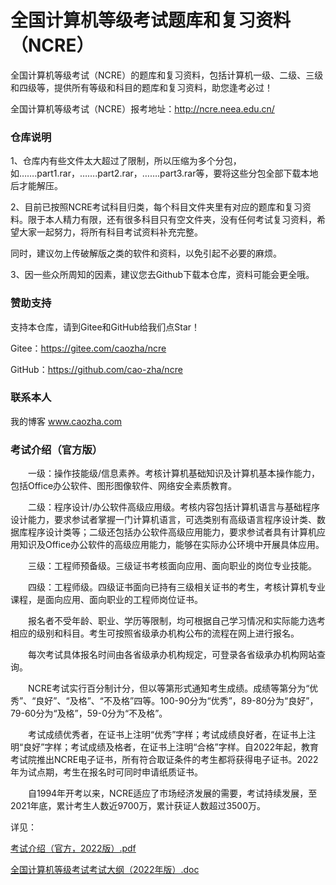 # 全国计算机等级考试题库和复习资料（NCRE）

全国计算机等级考试（NCRE）的题库和复习资料，包括计算机一级、二级、三级和四级等，提供所有等级和科目的题库和复习资料，助您逢考必过！

全国计算机等级考试（NCRE）报考地址：http://ncre.neea.edu.cn/



### 仓库说明

1、仓库内有些文件太大超过了限制，所以压缩为多个分包，如…….part1.rar，…….part2.rar，…….part3.rar等，要将这些分包全部下载本地后才能解压。

2、目前已按照NCRE考试科目归类，每个科目文件夹里有对应的题库和复习资料。限于本人精力有限，还有很多科目只有空文件夹，没有任何考试复习资料，希望大家一起努力，将所有科目考试资料补充完整。

同时，建议勿上传破解版之类的软件和资料，以免引起不必要的麻烦。

3、因一些众所周知的因素，建议您去Github下载本仓库，资料可能会更全哦。


### 赞助支持

支持本仓库，请到Gitee和GitHub给我们点Star！

Gitee：https://gitee.com/caozha/ncre

GitHub：https://github.com/cao-zha/ncre



### 联系本人

我的博客 www.caozha.com



### 考试介绍（官方版）


　　一级：操作技能级/信息素养。考核计算机基础知识及计算机基本操作能力，包括Office办公软件、图形图像软件、网络安全素质教育。


　　二级：程序设计/办公软件高级应用级。考核内容包括计算机语言与基础程序设计能力，要求参试者掌握一门计算机语言，可选类别有高级语言程序设计类、数据库程序设计类等；二级还包括办公软件高级应用能力，要求参试者具有计算机应用知识及Office办公软件的高级应用能力，能够在实际办公环境中开展具体应用。


　　三级：工程师预备级。三级证书考核面向应用、面向职业的岗位专业技能。


　　四级：工程师级。四级证书面向已持有三级相关证书的考生，考核计算机专业课程，是面向应用、面向职业的工程师岗位证书。


　　报名者不受年龄、职业、学历等限制，均可根据自己学习情况和实际能力选考相应的级别和科目。考生可按照省级承办机构公布的流程在网上进行报名。


　　每次考试具体报名时间由各省级承办机构规定，可登录各省级承办机构网站查询。


　　NCRE考试实行百分制计分，但以等第形式通知考生成绩。成绩等第分为“优秀”、“良好”、“及格”、“不及格”四等。100-90分为“优秀”，89-80分为“良好”，79-60分为“及格”，59-0分为“不及格”。


　　考试成绩优秀者，在证书上注明“优秀”字样；考试成绩良好者，在证书上注明“良好”字样；考试成绩及格者，在证书上注明“合格”字样。自2022年起，教育考试院推出NCRE电子证书，所有符合取证条件的考生都将获得电子证书。2022年为试点期，考生在报名时可同时申请纸质证书。


　　自1994年开考以来，NCRE适应了市场经济发展的需要，考试持续发展，至2021年底，累计考生人数近9700万，累计获证人数超过3500万。



详见：

[考试介绍（官方，2022版）.pdf](考试介绍（官方，2022版）.pdf)

[全国计算机等级考试考试大纲（2022年版）.doc](全国计算机等级考试考试大纲（2022年版）.doc)
